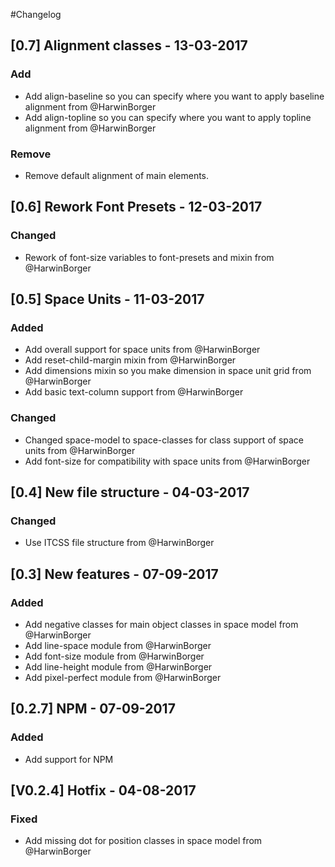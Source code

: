 #Changelog

## [0.7] Alignment classes - 13-03-2017

### Add 
- Add align-baseline so you can specify where you want to apply baseline alignment from @HarwinBorger
- Add align-topline so you can specify where you want to apply topline alignment from @HarwinBorger

### Remove
- Remove default alignment of main elements. 

## [0.6] Rework Font Presets - 12-03-2017
### Changed
- Rework of font-size variables to font-presets and mixin from @HarwinBorger 

## [0.5] Space Units - 11-03-2017
### Added
- Add overall support for space units from @HarwinBorger
- Add reset-child-margin mixin from @HarwinBorger
- Add dimensions mixin so you make dimension in space unit grid from @HarwinBorger
- Add basic text-column support from @HarwinBorger

### Changed
- Changed space-model to space-classes for class support of space units from @HarwinBorger 
- Add font-size for compatibility with space units from @HarwinBorger

## [0.4] New file structure - 04-03-2017
### Changed
- Use ITCSS file structure from @HarwinBorger 

## [0.3] New features - 07-09-2017
### Added
- Add negative classes for main object classes in space model from @HarwinBorger
- Add line-space module from @HarwinBorger
- Add font-size module from @HarwinBorger
- Add line-height module from @HarwinBorger
- Add pixel-perfect module from @HarwinBorger

## [0.2.7] NPM - 07-09-2017
### Added
- Add support for NPM 

## [V0.2.4] Hotfix - 04-08-2017
### Fixed
- Add missing dot for position classes in space model from @HarwinBorger